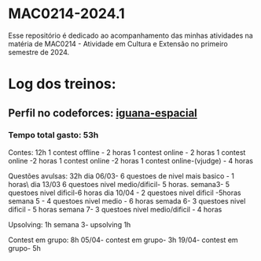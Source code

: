 # MAC0214-2024.1
Esse repositório é dedicado ao acompanhamento das minhas atividades na matéria de MAC0214 - Atividade em Cultura e Extensão no primeiro semestre de 2024.

# Log dos treinos:

## Perfil no codeforces: [iguana-espacial](https://codeforces.com/profile/Iguana-espacial)

### Tempo total gasto: 53h

Contes: 12h
1 contest offline - 2 horas
1 contest online - 2 horas
1 contest online -2 horas
1 contest online -2 horas
1 contest online-(vjudge) - 4 horas

Questões avulsas: 32h
dia 06/03- 6 questoes de nivel mais basico - 1 horas\\
dia 13/03 6 questoes nivel medio/dificil- 5 horas.
semana3- 5 questoes nivel dificil-6 horas
dia 10/04 - 2 questoes nivel dificil -5horas
semana 5 - 4 questoes nivel medio - 6 horas
semada 6- 3 questoes nivel dificil - 5 horas
semana 7- 3 questoes nivel medio/dificil - 4 horas


Upsolving: 1h
semana 3- upsolving 1h

Contest em grupo: 8h
05/04- contest em grupo- 3h
19/04- contest em grupo- 5h

